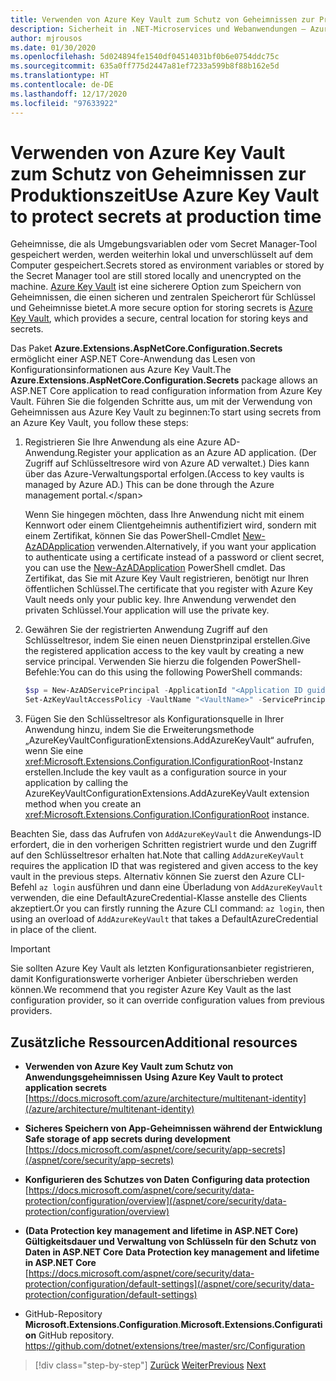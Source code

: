 ```yaml
---
title: Verwenden von Azure Key Vault zum Schutz von Geheimnissen zur Produktionszeit
description: Sicherheit in .NET-Microservices und Webanwendungen – Azure Key Vault ist eine hervorragende Möglichkeit, Anwendungsgeheimnisse zu behandeln, die vollständig von Administratoren gesteuert werden. Administratoren können sogar Entwicklungswerte zuweisen und widerrufen, ohne dass Entwickler sie behandeln müssen.
author: mjrousos
ms.date: 01/30/2020
ms.openlocfilehash: 5d024894fe1540df04514031bf0b6e0754ddc75c
ms.sourcegitcommit: 635a0ff775d2447a81ef7233a599b8f88b162e5d
ms.translationtype: HT
ms.contentlocale: de-DE
ms.lasthandoff: 12/17/2020
ms.locfileid: "97633922"
---
```

# <a name="use-azure-key-vault-to-protect-secrets-at-production-time"></a><span data-ttu-id="dc8f9-104">Verwenden von Azure Key Vault zum Schutz von Geheimnissen zur Produktionszeit</span><span class="sxs-lookup"><span data-stu-id="dc8f9-104">Use Azure Key Vault to protect secrets at production time</span></span>

<span data-ttu-id="dc8f9-105">Geheimnisse, die als Umgebungsvariablen oder vom Secret Manager-Tool gespeichert werden, werden weiterhin lokal und unverschlüsselt auf dem Computer gespeichert.</span><span class="sxs-lookup"><span data-stu-id="dc8f9-105">Secrets stored as environment variables or stored by the Secret Manager tool are still stored locally and unencrypted on the machine.</span></span> <span data-ttu-id="dc8f9-106">[Azure Key Vault](https://azure.microsoft.com/services/key-vault/) ist eine sicherere Option zum Speichern von Geheimnissen, die einen sicheren und zentralen Speicherort für Schlüssel und Geheimnisse bietet.</span><span class="sxs-lookup"><span data-stu-id="dc8f9-106">A more secure option for storing secrets is [Azure Key Vault](https://azure.microsoft.com/services/key-vault/), which provides a secure, central location for storing keys and secrets.</span></span>

<span data-ttu-id="dc8f9-107">Das Paket **Azure.Extensions.AspNetCore.Configuration.Secrets** ermöglicht einer ASP.NET Core-Anwendung das Lesen von Konfigurationsinformationen aus Azure Key Vault.</span><span class="sxs-lookup"><span data-stu-id="dc8f9-107">The **Azure.Extensions.AspNetCore.Configuration.Secrets** package allows an ASP.NET Core application to read configuration information from Azure Key Vault.</span></span> <span data-ttu-id="dc8f9-108">Führen Sie die folgenden Schritte aus, um mit der Verwendung von Geheimnissen aus Azure Key Vault zu beginnen:</span><span class="sxs-lookup"><span data-stu-id="dc8f9-108">To start using secrets from an Azure Key Vault, you follow these steps:</span></span>

1. <span data-ttu-id="dc8f9-109">Registrieren Sie Ihre Anwendung als eine Azure AD-Anwendung.</span><span class="sxs-lookup"><span data-stu-id="dc8f9-109">Register your application as an Azure AD application.</span></span> <span data-ttu-id="dc8f9-110">(Der Zugriff auf Schlüsseltresore wird von Azure AD verwaltet.) Dies kann über das Azure-Verwaltungsportal erfolgen.</span><span class="sxs-lookup"><span data-stu-id="dc8f9-110">(Access to key vaults is managed by Azure AD.) This can be done through the Azure management portal.\</span></span>

   <span data-ttu-id="dc8f9-111">Wenn Sie hingegen möchten, dass Ihre Anwendung nicht mit einem Kennwort oder einem Clientgeheimnis authentifiziert wird, sondern mit einem Zertifikat, können Sie das PowerShell-Cmdlet [New-AzADApplication](/powershell/module/az.resources/new-azadapplication) verwenden.</span><span class="sxs-lookup"><span data-stu-id="dc8f9-111">Alternatively, if you want your application to authenticate using a certificate instead of a password or client secret, you can use the [New-AzADApplication](/powershell/module/az.resources/new-azadapplication) PowerShell cmdlet.</span></span> <span data-ttu-id="dc8f9-112">Das Zertifikat, das Sie mit Azure Key Vault registrieren, benötigt nur Ihren öffentlichen Schlüssel.</span><span class="sxs-lookup"><span data-stu-id="dc8f9-112">The certificate that you register with Azure Key Vault needs only your public key.</span></span> <span data-ttu-id="dc8f9-113">Ihre Anwendung verwendet den privaten Schlüssel.</span><span class="sxs-lookup"><span data-stu-id="dc8f9-113">Your application will use the private key.</span></span>

2. <span data-ttu-id="dc8f9-114">Gewähren Sie der registrierten Anwendung Zugriff auf den Schlüsseltresor, indem Sie einen neuen Dienstprinzipal erstellen.</span><span class="sxs-lookup"><span data-stu-id="dc8f9-114">Give the registered application access to the key vault by creating a new service principal.</span></span> <span data-ttu-id="dc8f9-115">Verwenden Sie hierzu die folgenden PowerShell-Befehle:</span><span class="sxs-lookup"><span data-stu-id="dc8f9-115">You can do this using the following PowerShell commands:</span></span>

   ```powershell
   $sp = New-AzADServicePrincipal -ApplicationId "<Application ID guid>"
   Set-AzKeyVaultAccessPolicy -VaultName "<VaultName>" -ServicePrincipalName $sp.ServicePrincipalNames[0] -PermissionsToSecrets all -ResourceGroupName "<KeyVault Resource Group>"
   ```

3. <span data-ttu-id="dc8f9-116">Fügen Sie den Schlüsseltresor als Konfigurationsquelle in Ihrer Anwendung hinzu, indem Sie die Erweiterungsmethode „AzureKeyVaultConfigurationExtensions.AddAzureKeyVault“ aufrufen, wenn Sie eine <xref:Microsoft.Extensions.Configuration.IConfigurationRoot>-Instanz erstellen.</span><span class="sxs-lookup"><span data-stu-id="dc8f9-116">Include the key vault as a configuration source in your application by calling the AzureKeyVaultConfigurationExtensions.AddAzureKeyVault extension method when you create an <xref:Microsoft.Extensions.Configuration.IConfigurationRoot> instance.</span></span>

<span data-ttu-id="dc8f9-117">Beachten Sie, dass das Aufrufen von `AddAzureKeyVault` die Anwendungs-ID erfordert, die in den vorherigen Schritten registriert wurde und den Zugriff auf den Schlüsseltresor erhalten hat.</span><span class="sxs-lookup"><span data-stu-id="dc8f9-117">Note that calling `AddAzureKeyVault` requires the application ID that was registered and given access to the key vault in the previous steps.</span></span> <span data-ttu-id="dc8f9-118">Alternativ können Sie zuerst den Azure CLI-Befehl `az login` ausführen und dann eine Überladung von `AddAzureKeyVault` verwenden, die eine DefaultAzureCredential-Klasse anstelle des Clients akzeptiert.</span><span class="sxs-lookup"><span data-stu-id="dc8f9-118">Or you can firstly running the Azure CLI command: `az login`, then using an overload of `AddAzureKeyVault` that takes a DefaultAzureCredential in place of the client.</span></span>

> [!IMPORTANT]
> <span data-ttu-id="dc8f9-119">Sie sollten Azure Key Vault als letzten Konfigurationsanbieter registrieren, damit Konfigurationswerte vorheriger Anbieter überschrieben werden können.</span><span class="sxs-lookup"><span data-stu-id="dc8f9-119">We recommend that you register Azure Key Vault as the last configuration provider, so it can override configuration values from previous providers.</span></span>

## <a name="additional-resources"></a><span data-ttu-id="dc8f9-120">Zusätzliche Ressourcen</span><span class="sxs-lookup"><span data-stu-id="dc8f9-120">Additional resources</span></span>

- <span data-ttu-id="dc8f9-121">**Verwenden von Azure Key Vault zum Schutz von Anwendungsgeheimnissen** </span><span class="sxs-lookup"><span data-stu-id="dc8f9-121">**Using Azure Key Vault to protect application secrets** </span></span>\
  [https://docs.microsoft.com/azure/architecture/multitenant-identity](/azure/architecture/multitenant-identity)

- <span data-ttu-id="dc8f9-122">**Sicheres Speichern von App-Geheimnissen während der Entwicklung** </span><span class="sxs-lookup"><span data-stu-id="dc8f9-122">**Safe storage of app secrets during development** </span></span>\
  [https://docs.microsoft.com/aspnet/core/security/app-secrets](/aspnet/core/security/app-secrets)

- <span data-ttu-id="dc8f9-123">**Konfigurieren des Schutzes von Daten** </span><span class="sxs-lookup"><span data-stu-id="dc8f9-123">**Configuring data protection** </span></span>\
  [https://docs.microsoft.com/aspnet/core/security/data-protection/configuration/overview](/aspnet/core/security/data-protection/configuration/overview)

- <span data-ttu-id="dc8f9-124">**(Data Protection key management and lifetime in ASP.NET Core) Gültigkeitsdauer und Verwaltung von Schlüsseln für den Schutz von Daten in ASP.NET Core** </span><span class="sxs-lookup"><span data-stu-id="dc8f9-124">**Data Protection key management and lifetime in ASP.NET Core** </span></span>\
  [https://docs.microsoft.com/aspnet/core/security/data-protection/configuration/default-settings](/aspnet/core/security/data-protection/configuration/default-settings)

- <span data-ttu-id="dc8f9-125">GitHub-Repository **Microsoft.Extensions.Configuration**.</span><span class="sxs-lookup"><span data-stu-id="dc8f9-125">**Microsoft.Extensions.Configuration** GitHub repository.</span></span> \
  <https://github.com/dotnet/extensions/tree/master/src/Configuration>

>[!div class="step-by-step"]
><span data-ttu-id="dc8f9-126">[Zurück](developer-app-secrets-storage.md)
>[Weiter](../key-takeaways.md)</span><span class="sxs-lookup"><span data-stu-id="dc8f9-126">[Previous](developer-app-secrets-storage.md)
[Next](../key-takeaways.md)</span></span>
